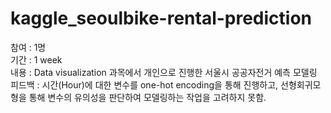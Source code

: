 # kaggle_seoulbike-rental-prediction

참여 : 1명  
기간 : 1 week   
내용 : Data visualization 과목에서 개인으로 진행한 서울시 공공자전거 예측 모델링  
피드백 : 시간(Hour)에 대한 변수를 one-hot encoding을 통해 진행하고, 선형회귀모형을 통해 변수의 유의성을 판단하여 모델링하는 작업을 고려하지 못함.
